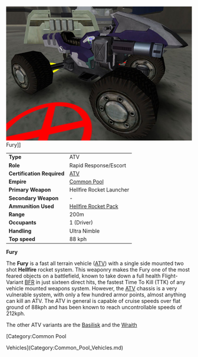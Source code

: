 ![](../images/Fury.jpg "fig:Fury.jpg") Fury\]\]

|                            |                                                               |
| -------------------------- | ------------------------------------------------------------- |
| **Type**                   | ATV                                                           |
| **Role**                   | Rapid Response/Escort                                         |
| **Certification Required** | [ATV](../certifications/ATV_(Certification).md)             |
| **Empire**                 | [Common Pool](../terminology/Common_Pool.md)                  |
| **Primary Weapon**         | Hellfire Rocket Launcher                                      |
| **Secondary Weapon**       | \-                                                            |
| **Ammunition Used**        | [Hellfire Rocket Pack](../ammunition/Hellfire_Rocket_Pack.md) |
| **Range**                  | 200m                                                          |
| **Occupants**              | 1 (Driver)                                                    |
| **Handling**               | Ultra Nimble                                                  |
| **Top speed**              | 88 kph                                                        |

**Fury**

The **Fury** is a fast all terrain vehicle ([ATV](ATV.md)) with a single side
mounted two shot **Hellfire** rocket system. This weaponry makes the Fury one of
the most feared objects on a battlefield, known to take down a full health
Flight-Variant [BFR](BattleFrame_Robotics.md) in just sixteen direct hits, the
fastest Time To Kill (TTK) of any vehicle mounted weapons system. However, the
[ATV](ATV.md) chassis is a very vulnerable system, with only a few hundred armor
points, almost anything can kill an ATV. The ATV in general is capable of cruise
speeds over flat ground of 88kph and has been known to reach uncontrollable
speeds of 212kph.

The other ATV variants are the [Basilisk](Basilisk.md) and the
[Wraith](Wraith.md)

<!--[Category:Game Items](Category:Game_Items.md)-->
<!--[Category:Vehicles](Category:Vehicles.md)--> [Category:Common Pool

Vehicles](Category:Common_Pool_Vehicles.md)
